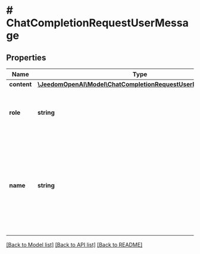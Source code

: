 # # ChatCompletionRequestUserMessage

## Properties

Name | Type | Description | Notes
------------ | ------------- | ------------- | -------------
**content** | [**\JeedomOpenAI\Model\ChatCompletionRequestUserMessageContent**](ChatCompletionRequestUserMessageContent.md) |  |
**role** | **string** | The role of the messages author, in this case &#x60;user&#x60;. |
**name** | **string** | An optional name for the participant. Provides the model information to differentiate between participants of the same role. | [optional]

[[Back to Model list]](../../README.md#models) [[Back to API list]](../../README.md#endpoints) [[Back to README]](../../README.md)
